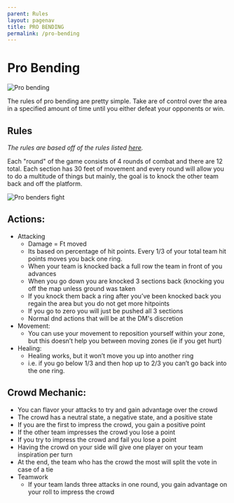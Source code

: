 ```yaml
---
parent: Rules
layout: pagenav
title: PRO BENDING
permalink: /pro-bending
---
```


# Pro Bending

![Pro bending](https://static.wikia.nocookie.net/avatar/images/0/0a/Pro-bending_Arena_interior.png)

The rules of pro bending are pretty simple. Take are of control over the area in a specified amount of time until you either defeat your opponents or win. 

## Rules
*The rules are based off of the rules listed [here](https://avatar.fandom.com/wiki/Pro-bending).*

Each "round" of the game consists of 4 rounds of combat and there are 12 total. Each section has 30 feet of movement and every round will allow you to do a multitude of things but mainly, the goal is to knock the other team back and off the platform.

![Pro benders fight](https://static.wikia.nocookie.net/avatar/images/3/3b/Pro-bending.png)

## Actions:
- Attacking
    - Damage = Ft moved
    - Its based on percentage of hit points. Every 1/3 of your total team hit points moves you back one ring. 
    - When your team is knocked back a full row the team in front of you advances
    - When you go down you are knocked 3 sections back (knocking you off the map unless ground was taken
    - If you knock them back a ring after you’ve been knocked back you regain the area but you do not get more hitpoints
    - If you go to zero you will just be pushed all 3 sections
    - Normal dnd actions that will be at the DM's discretion
- Movement:
    - You can use your movement to reposition yourself within your zone, but this doesn’t help you between moving zones (ie if you get hurt)
- Healing:
    - Healing works, but it won’t move you up into another ring
    - i.e. if you go below 1/3 and then hop up to 2/3 you can’t go back into the one ring.

## Crowd Mechanic:
- You can flavor your attacks to try and gain advantage over the crowd
- The crowd has a neutral state, a negative state, and a positive state
- If you are the first to impress the crowd, you gain a positive point
- If the other team impresses the crowd you lose a point
- If you try to impress the crowd and fail you lose a point
- Having the crowd on your side will give one player on your team inspiration per turn
- At the end, the team who has the crowd the most will split the vote in case of a tie
- Teamwork
    - If your team lands three attacks in one round, you gain advantage on your roll to impress the crowd